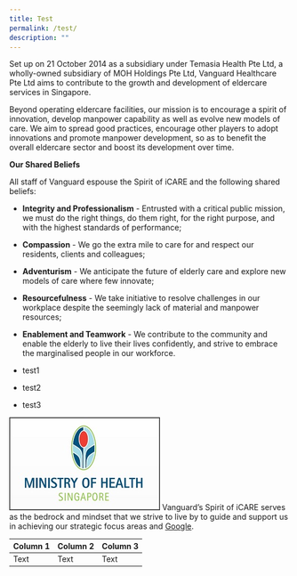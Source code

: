 ```yaml
---
title: Test
permalink: /test/
description: ""
---
```

Set up on 21 October 2014 as a subsidiary under Temasia Health Pte Ltd, a wholly-owned subsidiary of MOH Holdings Pte Ltd, Vanguard Healthcare Pte Ltd aims to contribute to the growth and development of eldercare services in Singapore.

  

Beyond operating eldercare facilities, our mission is to encourage a spirit of innovation, develop manpower capability as well as evolve new models of care. We aim to spread good practices, encourage other players to adopt innovations and promote manpower development, so as to benefit the overall eldercare sector and boost its development over time.

  

**Our Shared Beliefs**

All staff of Vanguard espouse the Spirit of iCARE and the following shared beliefs:  

*   **Integrity and Professionalism** \- Entrusted with a critical public mission, we must do the right things, do them right, for the right purpose, and with the highest standards of performance;
*   **Compassion** \- We go the extra mile to care for and respect our residents, clients and colleagues;
*   **Adventurism** \- We anticipate the future of elderly care and explore new models of care where few innovate;
*   **Resourcefulness** \- We take initiative to resolve challenges in our workplace despite the seemingly lack of material and manpower resources;  
    
*   **Enablement and Teamwork** \- We contribute to the community and enable the elderly to live their lives confidently, and strive to embrace the marginalised people in our workforce.  
    
* test1
* test2
* test3

![](/images/MOH-logo.jpg)
Vanguard’s Spirit of iCARE serves as the bedrock and mindset that we strive to live by to guide and support us in achieving our strategic focus areas and [Google](www.google.com).


| Column 1 | Column 2 | Column 3 |
| -------- | -------- | -------- |
| Text     | Text     | Text     |

